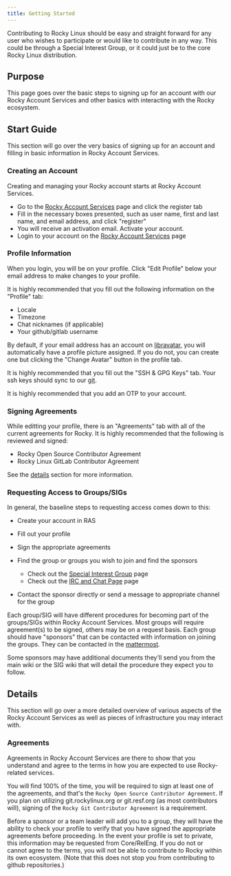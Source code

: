 ```yaml
---
title: Getting Started
---
```


Contributing to Rocky Linux should be easy and straight forward for any user
who wishes to participate or would like to contribute in any way. This could
be through a Special Interest Group, or it could just be to the core Rocky
Linux distribution.

## Purpose

This page goes over the basic steps to signing up for an account with our
Rocky Account Services and other basics with interacting with the Rocky
ecosystem.

## Start Guide

This section will go over the very basics of signing up for an account
and filling in basic information in Rocky Account Services.

### Creating an Account

Creating and managing your Rocky account starts at Rocky Account Services.

* Go to the [Rocky Account Services](https://accounts.rockylinux.org) page and click the register tab
* Fill in the necessary boxes presented, such as user name, first and last name, and email address, and click "register"
* You will receive an activation email. Activate your account.
* Login to your account on the [Rocky Account Services](https://accounts.rockylinux.org) page

### Profile Information

When you login, you will be on your profile. Click "Edit Profile" below your
email address to make changes to your profile.

It is highly recommended that you fill out the following information on the
"Profile" tab:

* Locale
* Timezone
* Chat nicknames (if applicable)
* Your github/gitlab username

By default, if your email address has an account on [libravatar](https://www.libravatar.org),
you will automatically have a profile picture assigned. If you do not, you can create one
but clicking the "Change Avatar" button in the profile tab.

It is highly recommended that you fill out the "SSH & GPG Keys" tab. Your ssh
keys should sync to our [git](https://git.rockylinux.org).

It is highly recommended that you add an OTP to your account.

### Signing Agreements

While editting your profile, there is an "Agreements" tab with all of the current
agreements for Rocky. It is highly recommended that the following is reviewed
and signed:

* Rocky Open Source Contributor Agreement
* Rocky Linux GitLab Contributor Agreement

See the [details](#details) section for more information.

### Requesting Access to Groups/SIGs

In general, the baseline steps to requesting access comes down to this:

* Create your account in RAS
* Fill out your profile
* Sign the appropriate agreements
* Find the group or groups you wish to join and find the sponsors

  * Check out the [Special Interest Group](../special_interest_group/index.md) page
  * Check out the [IRC and Chat Page](../irc/index.md) page

* Contact the sponsor directly or send a message to appropriate channel for the group

Each group/SIG will have different procedures for becoming part of the groups/SIGs
within Rocky Account Services. Most groups will require agreement(s) to be
signed, others may be on a request basis. Each group should have "sponsors"
that can be contacted with information on joining the groups. They can be
contacted in the [mattermost](https://chat.rockylinux.org).

Some sponsors may have additional documents they'll send you from the main wiki
or the SIG wiki that will detail the procedure they expect you to follow.

## Details

This section will go over a more detailed overview of various aspects of the
Rocky Account Services as well as pieces of infrastructure you may interact
with.

### Agreements

Agreements in Rocky Account Services are there to show that you understand
and agree to the terms in how you are expected to use Rocky-related services.

You will find 100% of the time, you will be required to sign at least one of
the agreements, and that's the `Rocky Open Source Contributor Agreement`. If
you plan on utilizing git.rockylinux.org or git.resf.org (as most contributors
will), signing of the `Rocky Git Contributor Agreement` is a requirement.

Before a sponsor or a team leader will add you to a group, they will have the
ability to check your profile to verify that you have signed the appropriate
agreements before proceeding. In the event your profile is set to private, this
information may be requested from Core/RelEng. If you do not or cannot agree to
the terms, you will not be able to contribute to Rocky within its own ecosystem.
(Note that this does not stop you from contributing to github repositories.)
